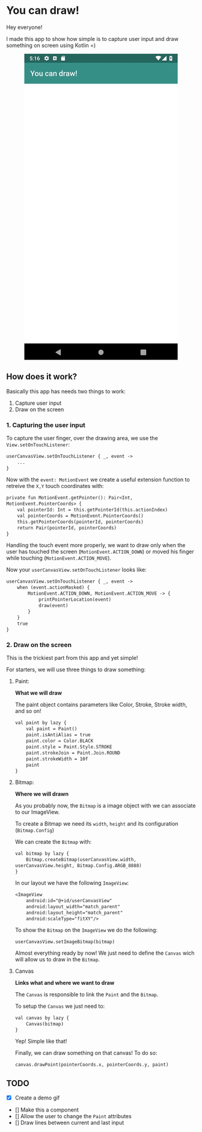 # You can draw!

Hey everyone!

I made this app to show how simple is to capture user input and draw something on screen using Kotlin =)

<p align="center">
    <img src="app-demo.gif"/>
</p>

## How does it work?

Basically this app has needs two things to work:

1. Capture user input
2. Draw on the screen

### 1. Capturing the user input

To capture the user finger, over the drawing area, we use the `View.setOnTouchListener`:

```
userCanvasView.setOnTouchListener { _, event ->
    ...
}
```

Now with the `event: MotionEvent` we create a useful extension function to retreive the `X,Y` touch coordinates with:

```
private fun MotionEvent.getPointer(): Pair<Int, MotionEvent.PointerCoords> {
    val pointerId: Int = this.getPointerId(this.actionIndex)
    val pointerCoords = MotionEvent.PointerCoords()
    this.getPointerCoords(pointerId, pointerCoords)
    return Pair(pointerId, pointerCoords)
}
```

Handling the touch event more properly, we want to draw only when the user has touched the screen (`MotionEvent.ACTION_DOWN`) or moved his finger while touching (`MotionEvent.ACTION_MOVE`).

Now your `userCanvasView.setOnTouchListener` looks like:

```
userCanvasView.setOnTouchListener { _, event ->
    when (event.actionMasked) {
        MotionEvent.ACTION_DOWN, MotionEvent.ACTION_MOVE -> {
            printPointerLocation(event)
            draw(event)
        }
    }
    true
}
```

### 2. Draw on the screen

This is the trickiest part from this app and yet simple!

For starters, we will use three things to draw something:

1. Paint:

    **What we will draw**

    The paint object contains parameters like Color, Stroke, Stroke width, and so on!

    ```
    val paint by lazy {
        val paint = Paint()
        paint.isAntiAlias = true
        paint.color = Color.BLACK
        paint.style = Paint.Style.STROKE
        paint.strokeJoin = Paint.Join.ROUND
        paint.strokeWidth = 10f
        paint
    }
    ```

2. Bitmap:

    **Where we will drawn**

    As you probably now, the `Bitmap` is a image object with we can associate to our ImageView.

    To create a Bitmap we need its `width`, `height` and its configuration (`Bitmap.Config`)

    We can create the `Bitmap` with:

    ```
    val bitmap by lazy {
        Bitmap.createBitmap(userCanvasView.width, userCanvasView.height, Bitmap.Config.ARGB_8888)
    }
    ```
    In our layout we have the following `ImageView`:
    ```
    <ImageView
        android:id="@+id/userCanvasView"
        android:layout_width="match_parent"
        android:layout_height="match_parent"
        android:scaleType="fitXY"/>
    ```
    To show the `Bitmap` on the `ImageView` we do the following:
    ```
    userCanvasView.setImageBitmap(bitmap)
    ```
    Almost everything ready by now! We just need to define the `Canvas` wich will allow us to draw in the `Bitmap`.

3. Canvas

    **Links what and where we want to draw**

    The `Canvas` is responsible to link the `Paint` and the `Bitmap`.

    To setup the `Canvas` we just need to:
    ```
    val canvas by lazy {
        Canvas(bitmap)
    }
    ```
    Yep! Simple like that!

    Finally, we can draw something on that canvas! To do so:
    ```
    canvas.drawPoint(pointerCoords.x, pointerCoords.y, paint)
    ```

## TODO
- [x] Create a demo gif
- [] Make this a component
- [] Allow the user to change the `Paint` attributes
- [] Draw lines between current and last input
